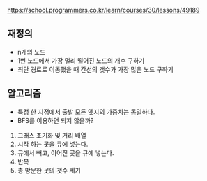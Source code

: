https://school.programmers.co.kr/learn/courses/30/lessons/49189


## 재정의
- n개의 노드
- 1번 노드에서 가장 멀리 떨어진 노드의 개수 구하기
- 최단 경로로 이동했을 때 간선의 갯수가 가장 많은 노드 구하기



## 알고리즘
- 특정 한 지점에서 출발 모든 엣지의 가중치는 동일하다.
- BFS를 이용하면 되지 않을까?


1. 그래스 초기화 및 거리 배열
2. 시작 하는 곳을 큐에 넣는다.
3. 큐에서 빼고, 이어진 곳을 큐에 넣는다.
4. 반복
5. 총 방문한 곳의 갯수 세기
